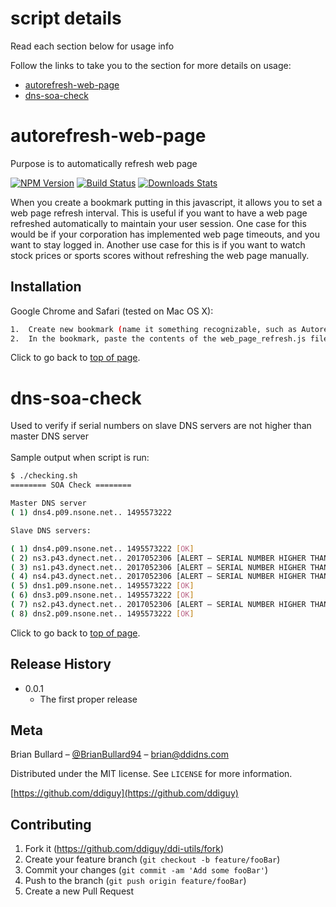 <a name="top-of-page"></a>
# script details
Read each section below for usage info


Follow the links to take you to the section for more details on usage:</br>
-  [autorefresh-web-page](#autorefresh-web-page)
-  [dns-soa-check](#dns-soa-check)


# autorefresh-web-page
<a name="autorefresh-web-page">
Purpose is to automatically refresh web page
</a>

[![NPM Version][npm-image]][npm-url]
[![Build Status][travis-image]][travis-url]
[![Downloads Stats][npm-downloads]][npm-url]

When you create a bookmark putting in this javascript, it allows you to set a web page refresh interval.  This is useful if you want to have a web page refreshed automatically to maintain your user session.  One case for this would be if your corporation has implemented web page timeouts, and you want to stay logged in.  Another use case for this is if you want to watch stock prices or sports scores without refreshing the web page manually.

## Installation

Google Chrome and Safari (tested on Mac OS X):

```sh
1.  Create new bookmark (name it something recognizable, such as Autorefresh)
2.  In the bookmark, paste the contents of the web_page_refresh.js file 
```

Click to go back to [top of page](#top-of-page).


# dns-soa-check

<a name="dns-soa-check">
Used to verify if serial numbers on slave DNS servers are not higher than master DNS server</br>
</a>
</br>
Sample output when script is run:

```sh
$ ./checking.sh 
======== SOA Check ========

Master DNS server
( 1) dns4.p09.nsone.net.. 1495573222

Slave DNS servers:

( 1) dns4.p09.nsone.net.. 1495573222 [OK]
( 2) ns3.p43.dynect.net.. 2017052306 [ALERT – SERIAL NUMBER HIGHER THAN MASTER]
( 3) ns1.p43.dynect.net.. 2017052306 [ALERT – SERIAL NUMBER HIGHER THAN MASTER]
( 4) ns4.p43.dynect.net.. 2017052306 [ALERT – SERIAL NUMBER HIGHER THAN MASTER]
( 5) dns1.p09.nsone.net.. 1495573222 [OK]
( 6) dns3.p09.nsone.net.. 1495573222 [OK]
( 7) ns2.p43.dynect.net.. 2017052306 [ALERT – SERIAL NUMBER HIGHER THAN MASTER]
( 8) dns2.p09.nsone.net.. 1495573222 [OK]
```

Click to go back to [top of page](#top-of-page).

## Release History

* 0.0.1
    * The first proper release

## Meta

Brian Bullard – [@BrianBullard94](https://twitter.com/brianbullard94) – brian@ddidns.com

Distributed under the MIT license. See ``LICENSE`` for more information.

[https://github.com/ddiguy](https://github.com/ddiguy)

## Contributing

1. Fork it (<https://github.com/ddiguy/ddi-utils/fork>)
2. Create your feature branch (`git checkout -b feature/fooBar`)
3. Commit your changes (`git commit -am 'Add some fooBar'`)
4. Push to the branch (`git push origin feature/fooBar`)
5. Create a new Pull Request

<!-- Markdown link & img dfn's -->
[npm-image]: https://img.shields.io/npm/v/datadog-metrics.svg?style=flat-square
[npm-url]: https://npmjs.org/package/datadog-metrics
[npm-downloads]: https://img.shields.io/npm/dm/datadog-metrics.svg?style=flat-square
[travis-image]: https://img.shields.io/travis/dbader/node-datadog-metrics/master.svg?style=flat-square
[travis-url]: https://travis-ci.org/dbader/node-datadog-metrics
[wiki]: https://github.com/yourname/yourproject/wiki
